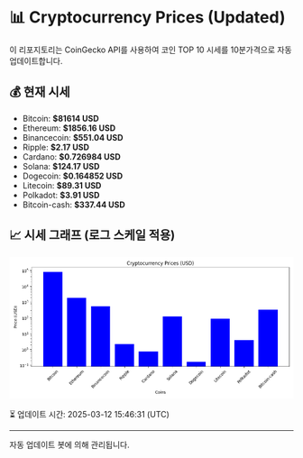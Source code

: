 
# 📊 Cryptocurrency Prices (Updated)

이 리포지토리는 CoinGecko API를 사용하여 코인 TOP 10 시세를 10분가격으로 자동 업데이트합니다.

## 💰 현재 시세
- Bitcoin: **$81614 USD**
- Ethereum: **$1856.16 USD**
- Binancecoin: **$551.04 USD**
- Ripple: **$2.17 USD**
- Cardano: **$0.726984 USD**
- Solana: **$124.17 USD**
- Dogecoin: **$0.164852 USD**
- Litecoin: **$89.31 USD**
- Polkadot: **$3.91 USD**
- Bitcoin-cash: **$337.44 USD**

## 📈 시세 그래프 (로그 스케일 적용)
![Crypto Prices](crypto_prices.png)

⏳ 업데이트 시간: 2025-03-12 15:46:31 (UTC)

---
자동 업데이트 봇에 의해 관리됩니다.
